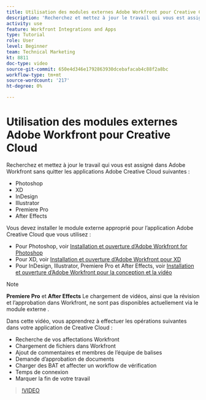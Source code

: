 ```yaml
---
title: Utilisation des modules externes Adobe Workfront pour Creative Cloud
description: 'Recherchez et mettez à jour le travail qui vous est assigné dans Adobe Workfront sans quitter les applications Adobe Creative Cloud suivantes : Photoshop, XD, InDesign, Illustrator, Premiere Pro et After Effects.'
activity: use
feature: Workfront Integrations and Apps
type: Tutorial
role: User
level: Beginner
team: Technical Marketing
kt: 8811
doc-type: video
source-git-commit: 650e4d346e1792863930dcebafacab4c88f2a8bc
workflow-type: tm+mt
source-wordcount: '217'
ht-degree: 0%

---
```


# Utilisation des modules externes Adobe Workfront pour Creative Cloud

Recherchez et mettez à jour le travail qui vous est assigné dans Adobe Workfront sans quitter les applications Adobe Creative Cloud suivantes :

* Photoshop
* XD
* InDesign
* Illustrator
* Premiere Pro
* After Effects

Vous devez installer le module externe approprié pour l’application Adobe Creative Cloud que vous utilisez :

* Pour Photoshop, voir [Installation et ouverture d’Adobe Workfront for Photoshop](https://experienceleague.adobe.com/docs/workfront/using/adobe-workfront-integrations/workfront-for-creative-cloud/install-wf-cc/wf-cc-install-ps.html?)
* Pour XD, voir [Installation et ouverture d’Adobe Workfront pour XD](https://experienceleague.adobe.com/docs/workfront/using/adobe-workfront-integrations/workfront-for-creative-cloud/install-wf-cc/wf-adobe-xd-install.html?)
* Pour InDesign, Illustrator, Premiere Pro et After Effects, voir [Installation et ouverture d’Adobe Workfront pour la conception et la vidéo](https://experienceleague.adobe.com/docs/workfront/using/adobe-workfront-integrations/workfront-for-creative-cloud/install-wf-cc/wf-install-cc.html?)

>[!NOTE]
>
>**Premiere Pro** et **After Effects** Le chargement de vidéos, ainsi que la révision et l’approbation dans Workfront, ne sont pas disponibles actuellement via le module externe .


Dans cette vidéo, vous apprendrez à effectuer les opérations suivantes dans votre application de Creative Cloud :

* Recherche de vos affectations Workfront
* Chargement de fichiers dans Workfront
* Ajout de commentaires et membres de l’équipe de balises
* Demande d’approbation de documents
* Charger des BAT et affecter un workflow de vérification
* Temps de connexion
* Marquer la fin de votre travail

>[!VIDEO](https://video.tv.adobe.com/v/3415452/?quality=12&learn=on)
